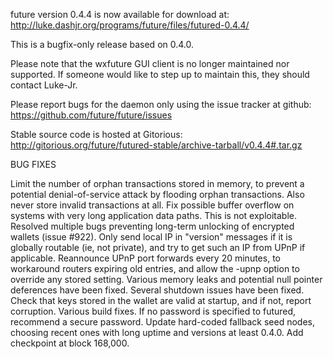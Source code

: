 future version 0.4.4 is now available for download at:
http://luke.dashjr.org/programs/future/files/futured-0.4.4/

This is a bugfix-only release based on 0.4.0.

Please note that the wxfuture GUI client is no longer maintained nor supported. If someone would like to step up to maintain this, they should contact Luke-Jr.

Please report bugs for the daemon only using the issue tracker at github:
https://github.com/future/future/issues

Stable source code is hosted at Gitorious:
http://gitorious.org/future/futured-stable/archive-tarball/v0.4.4#.tar.gz

BUG FIXES

Limit the number of orphan transactions stored in memory, to prevent a potential denial-of-service attack by flooding orphan transactions. Also never store invalid transactions at all.
Fix possible buffer overflow on systems with very long application data paths. This is not exploitable.
Resolved multiple bugs preventing long-term unlocking of encrypted wallets (issue #922).
Only send local IP in "version" messages if it is globally routable (ie, not private), and try to get such an IP from UPnP if applicable.
Reannounce UPnP port forwards every 20 minutes, to workaround routers expiring old entries, and allow the -upnp option to override any stored setting.
Various memory leaks and potential null pointer deferences have been
fixed.
Several shutdown issues have been fixed.
Check that keys stored in the wallet are valid at startup, and if not,
report corruption.
Various build fixes.
If no password is specified to futured, recommend a secure password.
Update hard-coded fallback seed nodes, choosing recent ones with long uptime and versions at least 0.4.0.
Add checkpoint at block 168,000.

